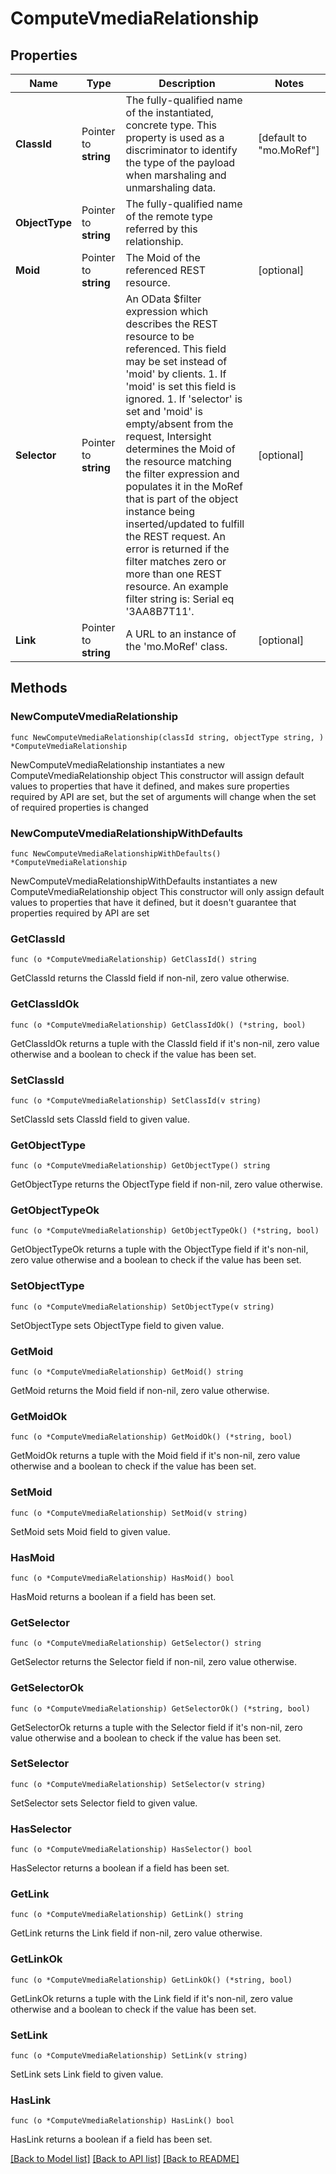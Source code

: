 # ComputeVmediaRelationship

## Properties

Name | Type | Description | Notes
------------ | ------------- | ------------- | -------------
**ClassId** | Pointer to **string** | The fully-qualified name of the instantiated, concrete type. This property is used as a discriminator to identify the type of the payload when marshaling and unmarshaling data. | [default to "mo.MoRef"]
**ObjectType** | Pointer to **string** | The fully-qualified name of the remote type referred by this relationship. | 
**Moid** | Pointer to **string** | The Moid of the referenced REST resource. | [optional] 
**Selector** | Pointer to **string** | An OData $filter expression which describes the REST resource to be referenced. This field may be set instead of &#39;moid&#39; by clients. 1. If &#39;moid&#39; is set this field is ignored. 1. If &#39;selector&#39; is set and &#39;moid&#39; is empty/absent from the request, Intersight determines the Moid of the resource matching the filter expression and populates it in the MoRef that is part of the object instance being inserted/updated to fulfill the REST request. An error is returned if the filter matches zero or more than one REST resource. An example filter string is: Serial eq &#39;3AA8B7T11&#39;. | [optional] 
**Link** | Pointer to **string** | A URL to an instance of the &#39;mo.MoRef&#39; class. | [optional] 

## Methods

### NewComputeVmediaRelationship

`func NewComputeVmediaRelationship(classId string, objectType string, ) *ComputeVmediaRelationship`

NewComputeVmediaRelationship instantiates a new ComputeVmediaRelationship object
This constructor will assign default values to properties that have it defined,
and makes sure properties required by API are set, but the set of arguments
will change when the set of required properties is changed

### NewComputeVmediaRelationshipWithDefaults

`func NewComputeVmediaRelationshipWithDefaults() *ComputeVmediaRelationship`

NewComputeVmediaRelationshipWithDefaults instantiates a new ComputeVmediaRelationship object
This constructor will only assign default values to properties that have it defined,
but it doesn't guarantee that properties required by API are set

### GetClassId

`func (o *ComputeVmediaRelationship) GetClassId() string`

GetClassId returns the ClassId field if non-nil, zero value otherwise.

### GetClassIdOk

`func (o *ComputeVmediaRelationship) GetClassIdOk() (*string, bool)`

GetClassIdOk returns a tuple with the ClassId field if it's non-nil, zero value otherwise
and a boolean to check if the value has been set.

### SetClassId

`func (o *ComputeVmediaRelationship) SetClassId(v string)`

SetClassId sets ClassId field to given value.


### GetObjectType

`func (o *ComputeVmediaRelationship) GetObjectType() string`

GetObjectType returns the ObjectType field if non-nil, zero value otherwise.

### GetObjectTypeOk

`func (o *ComputeVmediaRelationship) GetObjectTypeOk() (*string, bool)`

GetObjectTypeOk returns a tuple with the ObjectType field if it's non-nil, zero value otherwise
and a boolean to check if the value has been set.

### SetObjectType

`func (o *ComputeVmediaRelationship) SetObjectType(v string)`

SetObjectType sets ObjectType field to given value.


### GetMoid

`func (o *ComputeVmediaRelationship) GetMoid() string`

GetMoid returns the Moid field if non-nil, zero value otherwise.

### GetMoidOk

`func (o *ComputeVmediaRelationship) GetMoidOk() (*string, bool)`

GetMoidOk returns a tuple with the Moid field if it's non-nil, zero value otherwise
and a boolean to check if the value has been set.

### SetMoid

`func (o *ComputeVmediaRelationship) SetMoid(v string)`

SetMoid sets Moid field to given value.

### HasMoid

`func (o *ComputeVmediaRelationship) HasMoid() bool`

HasMoid returns a boolean if a field has been set.

### GetSelector

`func (o *ComputeVmediaRelationship) GetSelector() string`

GetSelector returns the Selector field if non-nil, zero value otherwise.

### GetSelectorOk

`func (o *ComputeVmediaRelationship) GetSelectorOk() (*string, bool)`

GetSelectorOk returns a tuple with the Selector field if it's non-nil, zero value otherwise
and a boolean to check if the value has been set.

### SetSelector

`func (o *ComputeVmediaRelationship) SetSelector(v string)`

SetSelector sets Selector field to given value.

### HasSelector

`func (o *ComputeVmediaRelationship) HasSelector() bool`

HasSelector returns a boolean if a field has been set.

### GetLink

`func (o *ComputeVmediaRelationship) GetLink() string`

GetLink returns the Link field if non-nil, zero value otherwise.

### GetLinkOk

`func (o *ComputeVmediaRelationship) GetLinkOk() (*string, bool)`

GetLinkOk returns a tuple with the Link field if it's non-nil, zero value otherwise
and a boolean to check if the value has been set.

### SetLink

`func (o *ComputeVmediaRelationship) SetLink(v string)`

SetLink sets Link field to given value.

### HasLink

`func (o *ComputeVmediaRelationship) HasLink() bool`

HasLink returns a boolean if a field has been set.


[[Back to Model list]](../README.md#documentation-for-models) [[Back to API list]](../README.md#documentation-for-api-endpoints) [[Back to README]](../README.md)



